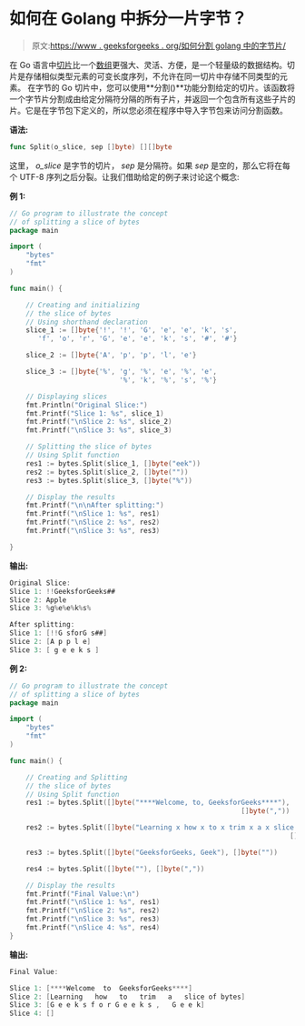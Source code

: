 # 如何在 Golang 中拆分一片字节？

> 原文:[https://www . geeksforgeeks . org/如何分割 golang 中的字节片/](https://www.geeksforgeeks.org/how-to-split-a-slice-of-bytes-in-golang/)

在 Go 语言中[切片](https://www.geeksforgeeks.org/slices-in-golang/)比一个[数组](https://www.geeksforgeeks.org/arrays-in-go/)更强大、灵活、方便，是一个轻量级的数据结构。切片是存储相似类型元素的可变长度序列，不允许在同一切片中存储不同类型的元素。
在字节的 Go 切片中，您可以使用**分割()**功能分割给定的切片。该函数将一个字节片分割成由给定分隔符分隔的所有子片，并返回一个包含所有这些子片的片。它是在字节包下定义的，所以您必须在程序中导入字节包来访问分割函数。

**语法:**

```go
func Split(o_slice, sep []byte) [][]byte
```

这里， *o_slice* 是字节的切片， *sep* 是分隔符。如果 *sep* 是空的，那么它将在每个 UTF-8 序列之后分裂。让我们借助给定的例子来讨论这个概念:

**例 1:**

```go
// Go program to illustrate the concept
// of splitting a slice of bytes
package main

import (
    "bytes"
    "fmt"
)

func main() {

    // Creating and initializing
    // the slice of bytes
    // Using shorthand declaration
    slice_1 := []byte{'!', '!', 'G', 'e', 'e', 'k', 's', 
       'f', 'o', 'r', 'G', 'e', 'e', 'k', 's', '#', '#'}

    slice_2 := []byte{'A', 'p', 'p', 'l', 'e'}

    slice_3 := []byte{'%', 'g', '%', 'e', '%', 'e', 
                           '%', 'k', '%', 's', '%'}

    // Displaying slices
    fmt.Println("Original Slice:")
    fmt.Printf("Slice 1: %s", slice_1)
    fmt.Printf("\nSlice 2: %s", slice_2)
    fmt.Printf("\nSlice 3: %s", slice_3)

    // Splitting the slice of bytes
    // Using Split function
    res1 := bytes.Split(slice_1, []byte("eek"))
    res2 := bytes.Split(slice_2, []byte(""))
    res3 := bytes.Split(slice_3, []byte("%"))

    // Display the results
    fmt.Printf("\n\nAfter splitting:")
    fmt.Printf("\nSlice 1: %s", res1)
    fmt.Printf("\nSlice 2: %s", res2)
    fmt.Printf("\nSlice 3: %s", res3)

}
```

**输出:**

```go
Original Slice:
Slice 1: !!GeeksforGeeks##
Slice 2: Apple
Slice 3: %g%e%e%k%s%

After splitting:
Slice 1: [!!G sforG s##]
Slice 2: [A p p l e]
Slice 3: [ g e e k s ]

```

**例 2:**

```go
// Go program to illustrate the concept
// of splitting a slice of bytes
package main

import (
    "bytes"
    "fmt"
)

func main() {

    // Creating and Splitting
    // the slice of bytes
    // Using Split function
    res1 := bytes.Split([]byte("****Welcome, to, GeeksforGeeks****"), 
                                                         []byte(","))

    res2 := bytes.Split([]byte("Learning x how x to x trim x a x slice of bytes"),
                                                                     []byte("x"))

    res3 := bytes.Split([]byte("GeeksforGeeks, Geek"), []byte(""))

    res4 := bytes.Split([]byte(""), []byte(","))

    // Display the results
    fmt.Printf("Final Value:\n")
    fmt.Printf("\nSlice 1: %s", res1)
    fmt.Printf("\nSlice 2: %s", res2)
    fmt.Printf("\nSlice 3: %s", res3)
    fmt.Printf("\nSlice 4: %s", res4)
}
```

**输出:**

```go
Final Value:

Slice 1: [****Welcome  to  GeeksforGeeks****]
Slice 2: [Learning   how   to   trim   a   slice of bytes]
Slice 3: [G e e k s f o r G e e k s ,   G e e k]
Slice 4: []

```